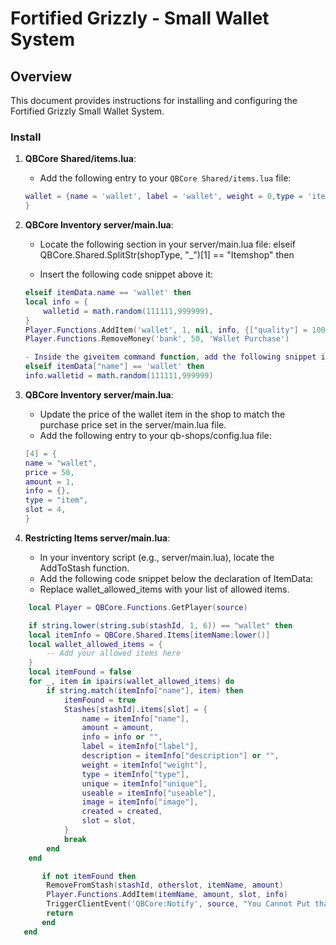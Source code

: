 # Fortified Grizzly - Small Wallet System 

## Overview
This document provides instructions for installing and configuring the Fortified Grizzly Small Wallet System.

### Install

1. **QBCore Shared/items.lua**:
   - Add the following entry to your `QBCore Shared/items.lua` file:

   ```lua
   wallet = {name = 'wallet', label = 'wallet', weight = 0,type = 'item', image = 'wallet.png', unique = true, useable = true, shouldClose = false combinable = nil,description = ''
   }
   ```

2. **QBCore Inventory server/main.lua**:
    - Locate the following section in your server/main.lua file:
    elseif QBCore.Shared.SplitStr(shopType, "_")[1] == "Itemshop" then

    - Insert the following code snippet above it:

    ```lua
    elseif itemData.name == 'wallet' then
    local info = {
        walletid = math.random(111111,999999),
    }
    Player.Functions.AddItem('wallet', 1, nil, info, {["quality"] = 100})
    Player.Functions.RemoveMoney('bank', 50, 'Wallet Purchase')

    - Inside the giveitem command function, add the following snippet inside the if itemData then block:
    elseif itemData["name"] == 'wallet' then
    info.walletid = math.random(111111,999999)
    ```
4. **QBCore Inventory server/main.lua**: 
    - Update the price of the wallet item in the shop to match the purchase price set in the server/main.lua file.
    - Add the following entry to your qb-shops/config.lua file:

    ```lua
    [4] = {
    name = "wallet",
    price = 50,
    amount = 1,
    info = {},
    type = "item",
    slot = 4,
    }
    ```
5. **Restricting Items server/main.lua**:
    - In your inventory script (e.g., server/main.lua), locate the AddToStash function.
    - Add the following code snippet below the declaration of ItemData:
    - Replace wallet_allowed_items with your list of allowed items.
```lua    
    local Player = QBCore.Functions.GetPlayer(source)

    if string.lower(string.sub(stashId, 1, 6)) == "wallet" then
    local itemInfo = QBCore.Shared.Items[itemName:lower()]
    local wallet_allowed_items = {
        -- Add your allowed items here
    }
    local itemFound = false
    for _, item in ipairs(wallet_allowed_items) do
        if string.match(itemInfo["name"], item) then
            itemFound = true
            Stashes[stashId].items[slot] = {
                name = itemInfo["name"],
                amount = amount,
                info = info or "",
                label = itemInfo["label"],
                description = itemInfo["description"] or "",
                weight = itemInfo["weight"],
                type = itemInfo["type"],
                unique = itemInfo["unique"],
                useable = itemInfo["useable"],
                image = itemInfo["image"],
                created = created,
                slot = slot,
            }
            break
        end
    end

       if not itemFound then
        RemoveFromStash(stashId, otherslot, itemName, amount)
        Player.Functions.AddItem(itemName, amount, slot, info)
        TriggerClientEvent('QBCore:Notify', source, "You Cannot Put that item here!", "error", 3500)
        return
       end
   end
```



